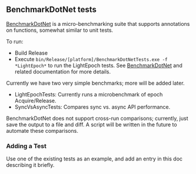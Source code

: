 ## BenchmarkDotNet tests

[BenchmarkDotNet](https://benchmarkdotnet.org) is a micro-benchmarking suite that supports annotations on functions, somewhat similar to unit tests.

To run:
- Build Release
- Execute `bin/Release/[platform]/BenchmarkDotNetTests.exe -f *LightEpoch*` to run the LightEpoch tests. See [BenchmarkDotNet](https://benchmarkdotnet.org) and related documentation for more details.

Currently we have two very simple benchmarks; more will be added later.
- LightEpochTests: Currently runs a microbenchmark of epoch Acquire/Release.
- SyncVsAsyncTests: Compares sync vs. async API performance.

BenchmarkDotNet does not support cross-run comparisons; currently, just save the output to a file and diff. A script will be written in the future to automate these comparisons.

### Adding a Test
Use one of the existing tests as an example, and add an entry in this doc describing it briefly.
